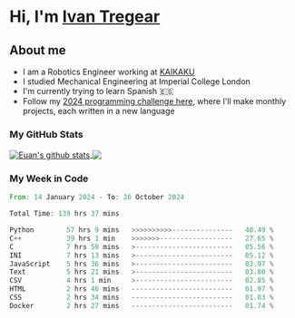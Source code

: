 # Hi, I'm [Ivan Tregear](https://www.linkedin.com/in/ivantregear/)

## About me

* I am a Robotics Engineer working at [KAIKAKU](https://github.com/KAIKAKU-AI)
* I studied Mechanical Engineering at Imperial College London
* I'm currently trying to learn Spanish :es:
* Follow my [2024 programming challenge here](https://github.com/ITregear?tab=repositories), where I'll make monthly projects, each written in a new language


### My GitHub Stats

<a href="#my-github-stats">
  <img align="center" src="https://github-readme-stats.vercel.app/api?username=itregear&count_private=true&show_icons=true&include_all_commits=true&theme=material-palenight" alt="Euan's github stats" />
</a>

<a href="#my-github-stats">
  <img align="center" src="https://github-readme-stats.vercel.app/api/top-langs/?username=itregear&layout=compact&theme=material-palenight" />
</a>

### My Week in Code
<!--START_SECTION:waka-->

```rust
From: 14 January 2024 - To: 26 October 2024

Total Time: 139 hrs 37 mins

Python        57 hrs 9 mins   >>>>>>>>>>---------------   40.49 %
C++           39 hrs 1 min    >>>>>>>------------------   27.65 %
C             7 hrs 50 mins   >------------------------   05.56 %
INI           7 hrs 13 mins   >------------------------   05.12 %
JavaScript    5 hrs 36 mins   >------------------------   03.97 %
Text          5 hrs 21 mins   >------------------------   03.80 %
CSV           4 hrs 1 min     >------------------------   02.85 %
HTML          2 hrs 46 mins   -------------------------   01.97 %
CSS           2 hrs 34 mins   -------------------------   01.83 %
Docker        2 hrs 27 mins   -------------------------   01.74 %
```

<!--END_SECTION:waka-->
